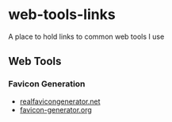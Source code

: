 # web-tools-links
A place to hold links to common web tools I use


## Web Tools

### Favicon Generation

- [realfavicongenerator.net](https://realfavicongenerator.net/)
- [favicon-generator.org](https://www.favicon-generator.org/)
